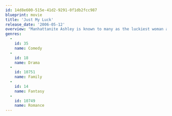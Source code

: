 ```yaml
---
id: 14d8e600-515e-41d2-9291-0f1db2fcc987
blueprint: movie
title: 'Just My Luck'
release_date: '2006-05-12'
overview: "Manhattanite Ashley is known to many as the luckiest woman around. After a chance encounter with a down-and-out young man, however, she realizes that she's swapped her fortune for his."
genres:
  -
    id: 35
    name: Comedy
  -
    id: 18
    name: Drama
  -
    id: 10751
    name: Family
  -
    id: 14
    name: Fantasy
  -
    id: 10749
    name: Romance
---
```

